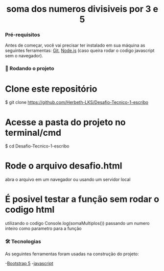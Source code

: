 <h1 align="center">soma dos numeros divisiveis por 3 e 5</h1>


### Pré-requisitos

Antes de começar, você vai precisar ter instalado em sua máquina as seguintes ferramentas:
[Git](https://git-scm.com), [Node.js](https://nodejs.org/en/) (caso queira rodar o codigo javascript sem o navegador). 



### 🎲 Rodando o projeto


# Clone este repositório
$ git clone <https://github.com/Herbeth-LKS/Desafio-Tecnico-1-escribo>

# Acesse a pasta do projeto no terminal/cmd
$ cd Desafio-Tecnico-1-escribo

# Rode o arquivo desafio.html
abra o arquivo em um navegador ou usando um servidor local

# É posivel testar a função sem rodar o codigo html
utilizando o codigo Console.log(somaMultiplos()) passando um numero inteiro como parametro para a função


### 🛠 Tecnologias
As seguintes ferramentas foram usadas na construção do projeto:

-[Bootstrap 5](https://getbootstrap.com/)
-[javascript](https://developer.mozilla.org/pt-BR/docs/Web/JavaScript)

